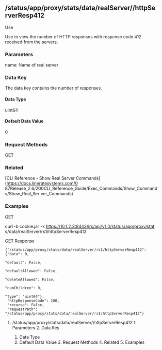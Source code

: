 ## /status/app/proxy/stats/data/realServer/<name>/httpServerResp412

Use

Use to view the number of HTTP responses with response code 412 received from
the servers.

### Parameters

name: Name of real server

### Data Key

The data key contains the number of responses.

#### Data Type

uint64

#### Default Data Value

0

### Request Methods

GET

### Related

[CLI Reference - Show Real Server Commands](https://docs.lineratesystems.com/0
87Release_2.6/200CLI_Reference_Guide/Exec_Commands/Show_Commands/Show_Real_Ser
ver_Commands)

### Examples

GET

curl -b cookie.jar -k https://10.1.2.3:8443/lrs/api/v1.0/status/app/proxy/stat
s/data/realServer/rs1/httpServerResp412

GET Response

    
    {"/status/app/proxy/stats/data/realServer/rs1/httpServerResp412": {"data": 0,
                                                                             "default": False,
                                                                             "defaultAllowed": False,
                                                                             "deleteAllowed": False,
                                                                             "numChildren": 0,
                                                                             "type": "uint64"},
     "httpResponseCode": 200,
     "recurse": False,
     "requestPath": "/status/app/proxy/stats/data/realServer/rs1/httpServerResp412"}
    

  1. /status/app/proxy/stats/data/realServer/<name>/httpServerResp412
    1. Parameters
    2. Data Key
      1. Data Type
      2. Default Data Value
    3. Request Methods
    4. Related
    5. Examples

